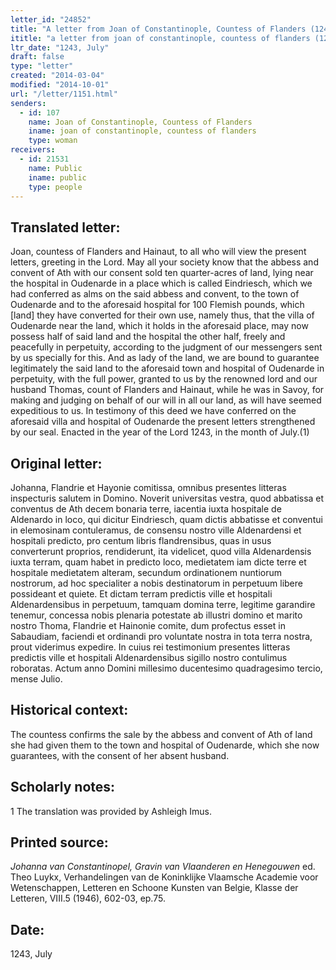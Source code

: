 ```yaml
---
letter_id: "24852"
title: "A letter from Joan of Constantinople, Countess of Flanders (1243, July)"
ititle: "a letter from joan of constantinople, countess of flanders (1243, july)"
ltr_date: "1243, July"
draft: false
type: "letter"
created: "2014-03-04"
modified: "2014-10-01"
url: "/letter/1151.html"
senders:
  - id: 107
    name: Joan of Constantinople, Countess of Flanders
    iname: joan of constantinople, countess of flanders
    type: woman
receivers:
  - id: 21531
    name: Public
    iname: public
    type: people
---
```

<h2> Translated letter:</h2>Joan, countess of Flanders and Hainaut, to all who will view the present letters, greeting in the Lord.
	May all your society know that the abbess and convent of Ath with our consent sold ten quarter-acres of land, lying near the hospital in Oudenarde in a place which is called Eindriesch, which we had conferred as alms on the said abbess and convent, to the town of Oudenarde and to the aforesaid hospital for 100 Flemish pounds, which [land] they have converted for their own use, namely thus, that the villa of Oudenarde near the land, which it holds in the aforesaid place, may now possess half of said land and the hospital the other half, freely and peacefully in perpetuity, according to the judgment of our messengers sent by us specially for this.
	And as lady of the land, we are bound to guarantee legitimately the said land to the aforesaid town and hospital of Oudenarde in perpetuity, with the full power, granted to us by the renowned lord and our husband Thomas, count of Flanders and Hainaut, while he was in Savoy, for making and judging on behalf of our will in all our land, as will have seemed expeditious to us.
	In testimony of this deed we have conferred on the aforesaid villa and hospital of Oudenarde the present letters strengthened by our seal.
	Enacted in the year of the Lord 1243, in the month of July.(1)
<h2 class="mt-4"> Original letter:</h2>Johanna, Flandrie et Hayonie  comitissa, omnibus  presentes litteras inspecturis salutem in Domino.
Noverit universitas vestra, quod abbatissa et conventus de Ath  decem bonaria  terre, iacentia iuxta hospitale de Aldenardo in loco, qui dicitur Eindriesch, quam dictis abbatisse et conventui in elemosinam contuleramus, de consensu nostro ville Aldenardensi et hospitali predicto, pro centum libris flandrensibus, quas in usus converterunt proprios, rendiderunt, ita videlicet, quod villa Aldenardensis iuxta terram, quam habet in predicto loco, medietatem iam dicte terre et hospitale medietatem alteram, secundum ordinationem nuntiorum nostrorum, ad hoc specialiter a nobis destinatorum in perpetuum libere possideant et quiete.
Et dictam terram predictis ville et hospitali Aldenardensibus in perpetuum, tamquam domina terre, legitime garandire tenemur, concessa nobis plenaria potestate ab illustri domino et marito nostro Thoma, Flandrie et Hainonie comite, dum profectus esset in Sabaudiam, faciendi et ordinandi pro voluntate nostra in tota terra nostra, prout viderimus expedire.
In cuius rei testimonium presentes litteras predictis ville et hospitali Aldenardensibus sigillo nostro contulimus roboratas.
Actum anno Domini millesimo ducentesimo quadragesimo tercio, mense Julio.
<h2 class="mt-4"> Historical context:</h2>The countess confirms the sale by the abbess and convent of Ath of land she had given them to the town and hospital of Oudenarde, which she now guarantees, with the consent of her absent husband.
<h2 class="mt-4"> Scholarly notes:</h2>1 The translation was provided by Ashleigh Imus.
<h2 class="mt-4"> Printed source:</h2><p><em>Johanna van Constantinopel, Gravin van Vlaanderen en Henegouwen</em> ed. Theo Luykx, Verhandelingen van de Koninklijke Vlaamsche Academie voor Wetenschappen, Letteren en Schoone Kunsten van Belgie, Klasse der Letteren, VIII.5 (1946), 602-03, ep.75.</p><h2 class="mt-4"> Date:</h2>1243, July